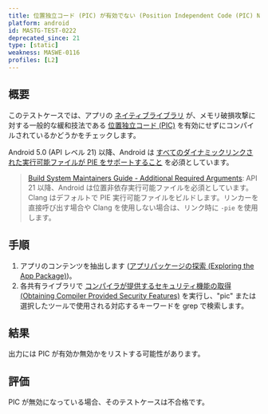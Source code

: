 ```yaml
---
title: 位置独立コード (PIC) が有効でない (Position Independent Code (PIC) Not Enabled)
platform: android
id: MASTG-TEST-0222
deprecated_since: 21
type: [static]
weakness: MASWE-0116
profiles: [L2]
---
```


## 概要

このテストケースでは、アプリの [ネイティブライブラリ](../../../Document/0x05i-Testing-Code-Quality-and-Build-Settings.md#binary-protection-mechanisms) が、メモリ破損攻撃に対する一般的な緩和技法である [位置独立コード (PIC)](../../../Document/0x04h-Testing-Code-Quality.md#position-independent-code) を有効にせずにコンパイルされているかどうかをチェックします。

Android 5.0 (API レベル 21) 以降、Android は [すべてのダイナミックリンクされた実行可能ファイルが PIE をサポートすること](https://source.android.com/docs/security/enhancements/#android-5) を必須としています。

> [Build System Maintainers Guide - Additional Required Arguments](https://android.googlesource.com/platform/ndk/%2B/master/docs/BuildSystemMaintainers.md#additional-required-arguments): API 21 以降、Android は位置非依存実行可能ファイルを必須としています。Clang はデフォルトで PIE 実行可能ファイルをビルドします。リンカーを直接呼び出す場合や Clang を使用しない場合は、リンク時に `-pie` を使用します。

## 手順

1. アプリのコンテンツを抽出します ([アプリパッケージの探索 (Exploring the App Package)](../../techniques/android/MASTG-TECH-0007.md))。
2. 各共有ライブラリで [コンパイラが提供するセキュリティ機能の取得 (Obtaining Compiler Provided Security Features)](MASTG-TECH-0115) を実行し、"pic" または選択したツールで使用される対応するキーワードを grep で検索します。

## 結果

出力には PIC が有効か無効かをリストする可能性があります。

## 評価

PIC が無効になっている場合、そのテストケースは不合格です。
